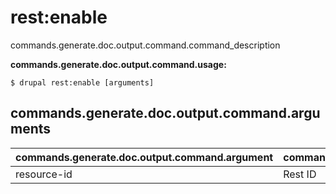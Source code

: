 # rest:enable
commands.generate.doc.output.command.command_description

**commands.generate.doc.output.command.usage:**
```
$ drupal rest:enable [arguments] 
```


## commands.generate.doc.output.command.arguments
commands.generate.doc.output.command.argument | commands.generate.doc.output.command.details
---------|-------------
resource-id | Rest ID
